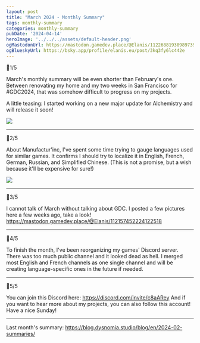 ```yaml
---
layout: post
title: "March 2024 - Monthly Summary"
tags: monthly-summary
categories: monthly-summary
pubDate: '2024-04-14'
heroImage: '../../../assets/default-header.png'
ogMastodonUrl: https://mastodon.gamedev.place/@Elanis/112268819309897393
ogBlueskyUrl: https://bsky.app/profile/elanis.eu/post/3kq3fy6lc442e
---
```


🧵1/5

March's monthly summary will be even shorter than February's one. Between renovating my home and my two weeks in San Francisco for #GDC2024, that was somehow difficult to progress on my projects.

A little teasing: I started working on a new major update for Alchemistry and will release it soon!

![](/assets/img/202403-summaries/001/1.png)

<hr />

🧵2/5

About Manufactur'inc, I've spent some time trying to gauge languages used for similar games.
It confirms I should try to localize it in English, French, German, Russian, and Simplified Chinese.
(This is not  a promise, but a wish because it'll be expensive for sure!)

![](/assets/img/202403-summaries/002/1.png)

<hr />

🧵3/5

I cannot talk of March without talking about GDC. I posted a few pictures here a few weeks ago, take a look!
https://mastodon.gamedev.place/@Elanis/112157452224122518

<hr />

🧵4/5

To finish the month, I've been reorganizing my games' Discord server. There was too much public channel and it looked dead as hell. I merged most English and French channels as one single channel and will be creating language-specific ones in the future if needed.

<hr />

🧵5/5

You can join this Discord here: https://discord.com/invite/c8aARey
And if you want to hear more about my projects, you can also follow this account!
Have a nice Sunday!

<hr />

Last month's summary: https://blog.dysnomia.studio/blog/en/2024-02-summaries/